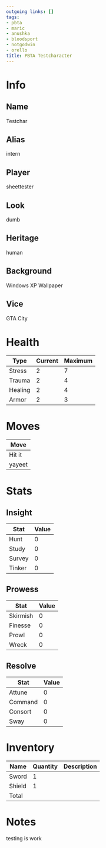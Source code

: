```yaml
---
outgoing links: []
tags:
- pbta
- maric
- anushka
- bloodsport
- notgodwin
- orello
title: PBTA Testcharacter
---
```


# Info

## Name
Testchar

## Alias
intern

## Player
sheettester

## Look
dumb

## Heritage
human

## Background
Windows XP Wallpaper

## Vice
GTA City

# Health

| Type    | Current | Maximum |
|---------|---------|---------|
| Stress  | 2       | 7       |
| Trauma  | 2       | 4       |
| Healing | 2       | 4       |
| Armor   | 2       | 3       |

# Moves

| Move   |
|--------|
| Hit it |
| yayeet |

# Stats

## Insight

| Stat   | Value |
|--------|-------|
| Hunt   | 0     |
| Study  | 0     |
| Survey | 0     |
| Tinker | 0     |

## Prowess

| Stat     | Value |
|----------|-------|
| Skirmish | 0     |
| Finesse  | 0     |
| Prowl    | 0     |
| Wreck    | 0     |

## Resolve

| Stat    | Value |
|---------|-------|
| Attune  | 0     |
| Command | 0     |
| Consort | 0     |
| Sway    | 0     |

# Inventory

| Name   | Quantity | Description |
|--------|----------|-------------|
| Sword  | 1        |             |
| Shield | 1        |             |
| Total  |          |             |

# Notes
testing is work
